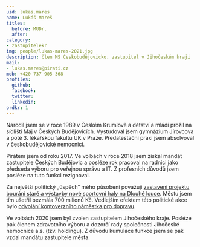```yaml
---
uid: lukas.mares
name: Lukáš Mareš
titles:
  before: MUDr.
  after:
category:
- zastupitelekr
img: people/lukas-mares-2021.jpg
description: člen MS Českobudějovicko, zastupitel v Jihočeském kraji
mail:
- lukas.mares@pirati.cz
mob: +420 737 905 368
profiles:
  github:
  facebook:				
  twitter:
  linkedin:
ordkr: 1
---
```

Narodil jsem se v roce 1989 v Českém Krumlově a dětství a mládí prožil na sídlišti Máj v Českých Budějovicích. Vystudoval jsem gymnázium Jírovcova a poté 3. lékařskou fakultu UK v Praze. Předatestační praxi jsem absolvoval v českobudějovické nemocnici.

Pirátem jsem od roku 2017. Ve volbách v roce 2018 jsem získal mandát zastupitele Českých Budějovic a posléze rok pracoval na radnici jako předseda výboru pro veřejnou správu a IT. Z profesních důvodů jsem posléze na tuto funkci rezignoval.

Za největší politický „úspěch“ mého působení považuji [zastavení projektu bourání staré a výstavby nové sportovní haly na Dlouhé louce](https://pirati-web.github.io/cb.pirati.cz/blog/2019/06/26/rozhovor-hala/). Městu jsem tím ušetřil bezmála 700 milionů Kč. Vedlejším efektem této politické akce bylo [odvolání kontoverzního náměstka pro dopravu](https://cb.pirati.cz/blog/2019/03/26/pirati-dotlacili-koalici-k-odvolani-namestka-zodpovedneho-za-vystavbu-nove-haly-v-ceskych-budejovicich/).

Ve volbách 2020 jsem byl zvolen zastupitelem Jihočeského kraje. Posléze pak členem zdravotního výboru a dozorčí rady společnosti Jihočeské nemocnice a.s. (tzv. holdingu). Z důvodu kumulace funkce jsem se pak vzdal mandátu zastupitele města.
